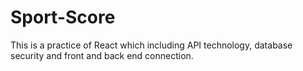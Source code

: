 # Sport-Score
This is a practice of React which including API technology, database security and front and back end connection.
